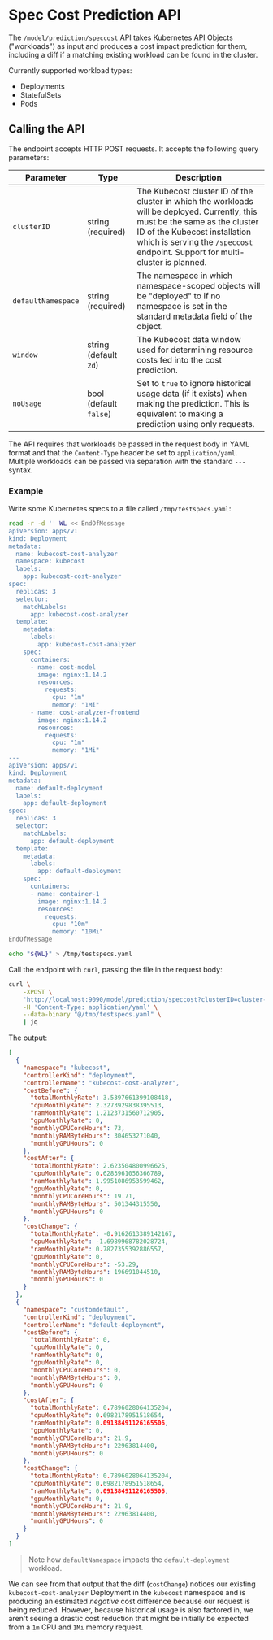 # Spec Cost Prediction API

The `/model/prediction/speccost` API takes Kubernetes API Objects ("workloads")
as input and produces a cost impact prediction for them, including a diff if a
matching existing workload can be found in the cluster.

Currently supported workload types:
- Deployments
- StatefulSets
- Pods

## Calling the API

The endpoint accepts HTTP POST requests. It accepts the following query parameters:

| Parameter | Type | Description |
|-----------|------|-------------|
| `clusterID` | string (required) | The Kubecost cluster ID of the cluster in which the workloads will be deployed. Currently, this must be the same as the cluster ID of the Kubecost installation which is serving the `/speccost` endpoint. Support for multi-cluster is planned. |
| `defaultNamespace` | string (required) | The namespace in which namespace-scoped objects will be "deployed" to if no namespace is set in the standard metadata field of the object. |
| `window` | string (default `2d`) | The Kubecost data window used for determining resource costs fed into the cost prediction. |
| `noUsage` | bool (default `false`) | Set to `true` to ignore historical usage data (if it exists) when making the prediction. This is equivalent to making a prediction using only requests. |

The API requires that workloads be passed in the request body in YAML format and
that the `Content-Type` header be set to `application/yaml`. Multiple workloads
can be passed via separation with the standard `---` syntax.

### Example

Write some Kubernetes specs to a file called `/tmp/testspecs.yaml`:
```sh
read -r -d '' WL << EndOfMessage
apiVersion: apps/v1
kind: Deployment
metadata:
  name: kubecost-cost-analyzer
  namespace: kubecost
  labels:
    app: kubecost-cost-analyzer
spec:
  replicas: 3
  selector:
    matchLabels:
      app: kubecost-cost-analyzer
  template:
    metadata:
      labels:
        app: kubecost-cost-analyzer
    spec:
      containers:
      - name: cost-model
        image: nginx:1.14.2
        resources:
          requests:
            cpu: "1m"
            memory: "1Mi"
      - name: cost-analyzer-frontend
        image: nginx:1.14.2
        resources:
          requests:
            cpu: "1m"
            memory: "1Mi"
---
apiVersion: apps/v1
kind: Deployment
metadata:
  name: default-deployment
  labels:
    app: default-deployment
spec:
  replicas: 3
  selector:
    matchLabels:
      app: default-deployment
  template:
    metadata:
      labels:
        app: default-deployment
    spec:
      containers:
      - name: container-1
        image: nginx:1.14.2
        resources:
          requests:
            cpu: "10m"
            memory: "10Mi"
EndOfMessage

echo "${WL}" > /tmp/testspecs.yaml
```

Call the endpoint with `curl`, passing the file in the request body:
```sh
curl \
    -XPOST \
    'http://localhost:9090/model/prediction/speccost?clusterID=cluster-one&defaultNamespace=customdefault' \
    -H 'Content-Type: application/yaml' \
    --data-binary "@/tmp/testspecs.yaml" \
    | jq
```

The output:
```json
[
  {
    "namespace": "kubecost",
    "controllerKind": "deployment",
    "controllerName": "kubecost-cost-analyzer",
    "costBefore": {
      "totalMonthlyRate": 3.5397661399108418,
      "cpuMonthlyRate": 2.3273929838395513,
      "ramMonthlyRate": 1.2123731560712905,
      "gpuMonthlyRate": 0,
      "monthlyCPUCoreHours": 73,
      "monthlyRAMByteHours": 304653271040,
      "monthlyGPUHours": 0
    },
    "costAfter": {
      "totalMonthlyRate": 2.623504800996625,
      "cpuMonthlyRate": 0.6283961056366789,
      "ramMonthlyRate": 1.9951086953599462,
      "gpuMonthlyRate": 0,
      "monthlyCPUCoreHours": 19.71,
      "monthlyRAMByteHours": 501344315550,
      "monthlyGPUHours": 0
    },
    "costChange": {
      "totalMonthlyRate": -0.9162613389142167,
      "cpuMonthlyRate": -1.6989968782028724,
      "ramMonthlyRate": 0.7827355392886557,
      "gpuMonthlyRate": 0,
      "monthlyCPUCoreHours": -53.29,
      "monthlyRAMByteHours": 196691044510,
      "monthlyGPUHours": 0
    }
  },
  {
    "namespace": "customdefault",
    "controllerKind": "deployment",
    "controllerName": "default-deployment",
    "costBefore": {
      "totalMonthlyRate": 0,
      "cpuMonthlyRate": 0,
      "ramMonthlyRate": 0,
      "gpuMonthlyRate": 0,
      "monthlyCPUCoreHours": 0,
      "monthlyRAMByteHours": 0,
      "monthlyGPUHours": 0
    },
    "costAfter": {
      "totalMonthlyRate": 0.7896028064135204,
      "cpuMonthlyRate": 0.6982178951518654,
      "ramMonthlyRate": 0.09138491126165506,
      "gpuMonthlyRate": 0,
      "monthlyCPUCoreHours": 21.9,
      "monthlyRAMByteHours": 22963814400,
      "monthlyGPUHours": 0
    },
    "costChange": {
      "totalMonthlyRate": 0.7896028064135204,
      "cpuMonthlyRate": 0.6982178951518654,
      "ramMonthlyRate": 0.09138491126165506,
      "gpuMonthlyRate": 0,
      "monthlyCPUCoreHours": 21.9,
      "monthlyRAMByteHours": 22963814400,
      "monthlyGPUHours": 0
    }
  }
]
```

> Note how `defaultNamespace` impacts the `default-deployment` workload.

We can see from that output that the diff (`costChange`) notices our existing
`kubecost-cost-analyzer` Deployment in the `kubecost` namespace and is producing
an estimated _negative_ cost difference because our request is being reduced.
However, because historical usage is also factored in, we aren't seeing a
drastic cost reduction that might be initially be expected from a `1m` CPU and
`1Mi` memory request.
